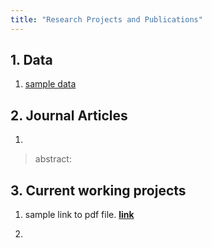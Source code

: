 ```yaml
---
title: "Research Projects and Publications"
---
```

## 1. Data 

1. [sample data](https://www.jianguoyun.com/p/DeGT5_QQo8WWBhjJ03M)


## 2. Journal Articles


1. 

> abstract: 



## 3. Current working projects

1. sample link to pdf file. **[link](./summary-report-NOV04.pdf)**

2. 